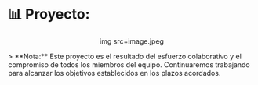 # 📊 Proyecto: 
<p align="center">img src=image.jpeg</p>
> **Nota:** Este proyecto es el resultado del esfuerzo colaborativo y el compromiso de todos los miembros del equipo. Continuaremos trabajando para alcanzar los objetivos establecidos en los plazos acordados.
